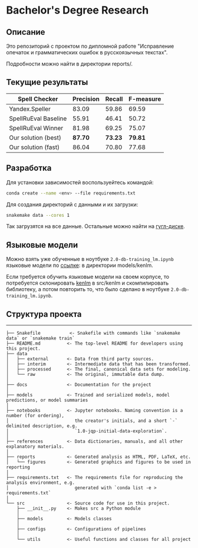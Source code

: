 # Bachelor's Degree Research

## Описание

Это репозиторий с проектом по дипломной работе "Исправление опечаток и грамматических ошибок в русскоязычных текстах".

Подробности можно найти в директории reports/.

## Текущие результаты

| Spell Checker        | Precision | Recall    | F-measure |
| -------------------- | --------- | --------- | --------- |
| Yandex.Speller       | 83.09     | 59.86     | 69.59     |
| SpellRuEval Baseline | 55.91     | 46.41     | 50.72     |
| SpellRuEval Winner   | 81.98     | 69.25     | 75.07     |
| Our solution (best)  | **87.70** | **73.23** | **79.81** |
| Our solution (fast)  | 86.04     | 70.80     | 77.68     |


## Разработка

Для установки зависимостей воспользуейтесь командой:
```bash
conda create --name <env> --file requirements.txt
```

Для создания директорий с данными и их загрузки:
```bash
snakemake data --cores 1
```

Так загрузятся на все данные. Остальные можно найти на [гугл-диске](https://drive.google.com/drive/folders/1iUR-SiMzbZkuHAAzJZLfiO9q7rIze2GI?usp=sharing).


## Языковые модели

Можно взять уже обученные в ноутбуке `2.0-db-training_lm.ipynb` языковые модели по [ссылке](https://drive.google.com/drive/folders/1iUR-SiMzbZkuHAAzJZLfiO9q7rIze2GI?usp=sharing): в директории models/kenlm.

Если требуется обучить языковые модели на своем корпусе, то потребуется склонировать [kenlm](https://github.com/kpu/kenlm) в src/kenlm и скомпилировать библиотеку, а потом повторить то, что было сделано в ноутбуке `2.0-db-training_lm.ipynb`.


## Структура проекта

------------

    ├── Snakefile           <- Snakefile with commands like `snakemake data` or `snakemake train`
    ├── README.md          <- The top-level README for developers using this project.
    ├── data
    │   ├── external       <- Data from third party sources.
    │   ├── interim        <- Intermediate data that has been transformed.
    │   ├── processed      <- The final, canonical data sets for modeling.
    │   └── raw            <- The original, immutable data dump.
    │
    ├── docs               <- Documentation for the project
    │
    ├── models             <- Trained and serialized models, model predictions, or model summaries
    │
    ├── notebooks          <- Jupyter notebooks. Naming convention is a number (for ordering),
    │                         the creator's initials, and a short `-` delimited description, e.g.
    │                         `1.0-jqp-initial-data-exploration`.
    │
    ├── references         <- Data dictionaries, manuals, and all other explanatory materials.
    │
    ├── reports            <- Generated analysis as HTML, PDF, LaTeX, etc.
    │   └── figures        <- Generated graphics and figures to be used in reporting
    │
    ├── requirements.txt   <- The requirements file for reproducing the analysis environment, e.g.
    │                         generated with `conda list -e > requirements.txt`
    │
    └── src                <- Source code for use in this project.
        ├── __init__.py    <- Makes src a Python module
        │
        ├── models         <- Models classes
        │
        ├── configs        <- Configurations of pipelines 
        │
        └── utils          <- Useful functions and classes for all project
